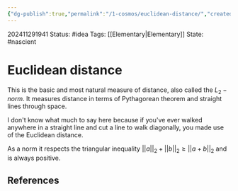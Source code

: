 ```yaml
---
{"dg-publish":true,"permalink":"/1-cosmos/euclidean-distance/","created":"2024-11-29T19:41:08.663-05:00","updated":"2024-11-29T19:44:28.673-05:00"}
---
```


202411291941
Status: #idea
Tags: [[Elementary\|Elementary]]
State: #nascient
# Euclidean distance
This is the basic and most natural measure of distance, also called the $L_2-norm$.
It measures distance in terms of Pythagorean theorem and straight lines through space.

I don't know what much to say here because if you've ever walked anywhere in a straight line and cut a line to walk diagonally, you made use of the Euclidean distance.

As a norm it respects the triangular inequality $||a||_2 + ||b||_2 \ge ||a+b||_2$ and is always positive.



## References
